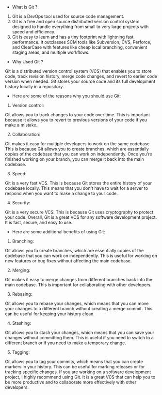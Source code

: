 * What is Git ?

1) Git is a DevOps tool used for source code management. 
2) Git is a free and open source distributed version control system designed to handle everything from small to very large projects with speed and efficiency.
3) Git is easy to learn and has a tiny footprint with lightning fast performance. It outclasses SCM tools like Subversion, CVS, Perforce, and ClearCase with features like cheap local branching, convenient staging areas, and multiple workflows.

   

* Why Used Git ? 

Git is a distributed version control system (VCS) that enables you to store code, track revision history, merge code changes, and revert to earlier code version when needed. Git stores your source code and its full development history locally in a repository.

- Here are some of the reasons why you should use Git:

1) Version control:
   
Git allows you to track changes to your code over time. This is important because it allows you to revert to previous versions of your code if you make a mistake.

2) Collaboration:
   
Git makes it easy for multiple developers to work on the same codebase. This is because Git allows you to create branches, which are essentially copies of the codebase that you can work on independently. Once you're finished working on your branch, you can merge it back into the main codebase.

3) Speed:

Git is a very fast VCS. This is because Git stores the entire history of your codebase locally. This means that you don't have to wait for a server to respond when you want to make a change to your code.

4) Security:

Git is a very secure VCS. This is because Git uses cryptography to protect your code.
Overall, Git is a great VCS for any software development project. It is fast, secure, and easy to use.


- Here are some additional benefits of using Git:
  
1) Branching:

Git allows you to create branches, which are essentially copies of the codebase that you can work on independently. This is useful for working on new features or bug fixes without affecting the main codebase.

2) Merging:
   
Git makes it easy to merge changes from different branches back into the main codebase. This is important for collaborating with other developers.

3) Rebasing:

Git allows you to rebase your changes, which means that you can move your changes to a different branch without creating a merge commit. This can be useful for keeping your history clean.

4) Stashing:

Git allows you to stash your changes, which means that you can save your changes without committing them. This is useful if you need to switch to a different branch or if you need to make a temporary change.

5) Tagging:

Git allows you to tag your commits, which means that you can create markers in your history. This can be useful for marking releases or for tracking specific changes.
If you are working on a software development project, I highly recommend using Git. It is a great VCS that can help you to be more productive and to collaborate more effectively with other developers.

  
